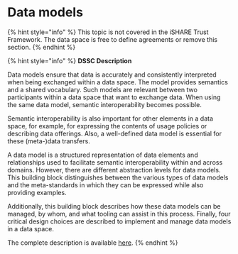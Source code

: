 # Data models

{% hint style="info" %}
This topic is not covered in the iSHARE Trust Framework. The data space is free to define agreements or remove this section.
{% endhint %}

{% hint style="info" %}
**DSSC Description**

Data models ensure that data is accurately and consistently interpreted when being exchanged within a data space. The model provides semantics and a shared vocabulary. Such models are relevant between two participants within a data space that want to exchange data. When using the same data model, semantic interoperability becomes possible.

Semantic interoperability is also important for other elements in a data space, for example, for expressing the contents of usage policies or describing data offerings. Also, a well-defined data model is essential for these (meta-)data transfers.

A data model is a structured representation of data elements and relationships used to facilitate semantic interoperability within and across domains. However, there are different abstraction levels for data models. This building block distinguishes between the various types of data models and the meta-standards in which they can be expressed while also providing examples.

Additionally, this building block describes how these data models can be managed, by whom, and what tooling can assist in this process. Finally, four critical design choices are described to implement and manage data models in a data space.

The complete description is available [here](https://dssc.eu/space/BVE/357075098/Data+Models).
{% endhint %}
